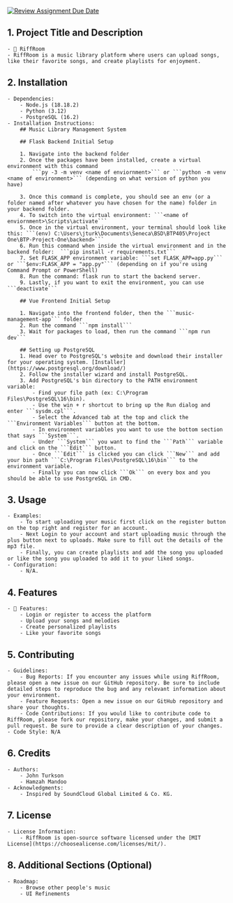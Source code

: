 [![Review Assignment Due Date](https://classroom.github.com/assets/deadline-readme-button-24ddc0f5d75046c5622901739e7c5dd533143b0c8e959d652212380cedb1ea36.svg)](https://classroom.github.com/a/545oUMxH)

## 1. Project Title and Description
    - 🎵 RiffRoom
    - RiffRoom is a music library platform where users can upload songs, like their favorite songs, and create playlists for enjoyment.
## 2. Installation
    - Dependencies: 
        - Node.js (18.18.2)
        - Python (3.12)
        - PostgreSQL (16.2)
    - Installation Instructions: 
        ## Music Library Management System

        ## Flask Backend Initial Setup

        1. Navigate into the backend folder
        2. Once the packages have been installed, create a virtual environment with this command 
        	```py -3 -m venv <name of enviornment>``` or ```python -m venv <name of environment>``` (depending on what version of python you have)
        
        3. Once this command is complete, you should see an env (or a folder named after whatever you have chosen for the name) folder in your backend folder.
        4. To switch into the virtual environment: ```<name of enviornment>\Scripts\activate```
        5. Once in the virtual environment, your terminal should look like this: ```(env) C:\Users\jturk\Documents\Seneca\BSD\BTP405\Project One\BTP-Project-One\backend>```
        6. Run this command when inside the virtual environment and in the backend folder:  ```pip install -r requirements.txt```
        7. Set FLASK_APP environment variable: ```set FLASK_APP=app.py``` or ```$env:FLASK_APP = "app.py"``` (depending on if you're using Command Prompt or PowerShell)
        8. Run the command: flask run to start the backend server.
        9. Lastly, if you want to exit the environment, you can use ```deactivate```

        ## Vue Frontend Initial Setup
        
        1. Navigate into the frontend folder, then the ```music-management-app``` folder
        2. Run the command ```npm install```
        3. Wait for packages to load, then run the command ```npm run dev``` 
        
        ## Setting up PostgreSQL
        1. Head over to PostgreSQL's website and download their installer for your operating system. [Installer](https://www.postgresql.org/download/)
        2. Follow the installer wizard and install PostgreSQL.
        3. Add PostgreSQL's bin directory to the PATH environment variable:
        	- Find your file path (ex: C:\Program Files\PostgreSQL\16\bin).
        	- Use the win + r shortcut to bring up the Run dialog and enter ```sysdm.cpl```.
        	- Select the Advanced tab at the top and click the ```Environment Variables``` button at the bottom.
        	- In environment variables you want to use the bottom section that says ```System```.
        	- Under ```System``` you want to find the ```Path``` variable and click on the ```Edit``` button.
        	- Once ```Edit``` is clicked you can click ```New``` and add your bin path ```C:\Program Files\PostgreSQL\16\bin``` to the environment variable.
        	- Finally you can now click ```Ok``` on every box and you should be able to use PostgreSQL in CMD. 

## 3. Usage
    - Examples: 
        - To start uploading your music first click on the register button on the top right and register for an account.
        - Next Login to your account and start uploading music through the plus button next to uploads. Make sure to fill out the details of the mp3 file.
        - Finally, you can create playlists and add the song you uploaded or like the song you uploaded to add it to your liked songs.
    - Configuration:
        - N/A.
## 4. Features
    - 🎸 Features:
        - Login or register to access the platform
        - Upload your songs and melodies
        - Create personalized playlists
        - Like your favorite songs
## 5. Contributing
    - Guidelines:
        - Bug Reports: If you encounter any issues while using RiffRoom, please open a new issue on our GitHub repository. Be sure to include detailed steps to reproduce the bug and any relevant information about your environment.
        - Feature Requests: Open a new issue on our GitHub repository and share your thoughts.
        - Code Contributions: If you would like to contribute code to RiffRoom, please fork our repository, make your changes, and submit a pull request. Be sure to provide a clear description of your changes.
    - Code Style: N/A
## 6. Credits
    - Authors:
        - John Turkson
        - Hamzah Mandoo
    - Acknowledgments:
        - Inspired by SoundCloud Global Limited & Co. KG.
## 7. License
    - License Information:
        - RiffRoom is open-source software licensed under the [MIT License](https://choosealicense.com/licenses/mit/).
## 8. Additional Sections (Optional)
    - Roadmap:
        - Browse other people's music
        - UI Refinements
